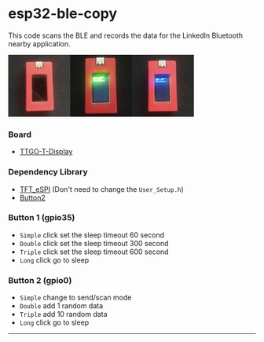 # esp32-ble-copy

This code scans the BLE and records the data for the LinkedIn Bluetooth nearby application.

<img src="image/ttgo-sleep.jpg" width="25%"><img src="image/ttgo-scan.jpg" width="25%"><img src="image/ttgo-send.jpg" width="25%">

### Board

- [TTGO-T-Display][1]

### Dependency Library

- [TFT_eSPI](https://github.com/Bodmer/TFT_eSPI) (Don't need to change the `User_Setup.h`)
- [Button2](https://github.com/LennartHennigs/Button2)

### Button 1 (gpio35) 

- `Simple` click set the sleep timeout 60 second
- `Double` click set the sleep timeout 300 second
- `Triple` click set the sleep timeout 600 second
- `Long` click go to sleep

### Button 2 (gpio0) 

- `Simple` change to send/scan mode
- `Double` add 1 random data
- `Triple` add 10 random data
- `Long` click go to sleep

---

[1]: https://github.com/Xinyuan-LilyGO/TTGO-T-Display